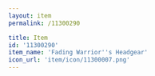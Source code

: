 ```yaml
---
layout: item
permalink: /11300290

title: Item
id: '11300290'
item_name: 'Fading Warrior''s Headgear'
icon_url: 'item/icon/11300007.png'
---
```

